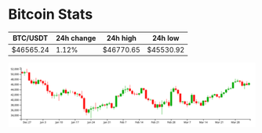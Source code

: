 # Bitcoin Stats

BTC/USDT|24h change|24h high|24h low|
|---|---|---|---|
|$46565.24|1.12%|$46770.65|$45530.92|

<img src="./chart.svg">
